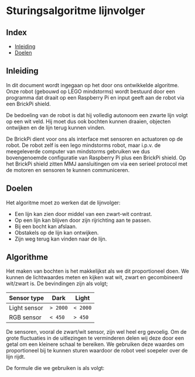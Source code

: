# Sturingsalgoritme lijnvolger

## Index
* [Inleiding](https://github.com/ramonvbemmel/lijn_volger/PAPER.md#inleiding)
* [Doelen](https://github.com/ramonvbemmel/lijn_volger/PAPER.md#doelen)

## Inleiding
In dit document wordt ingegaan op het door ons ontwikkelde
algoritme. Onze robot (gebouwd op LEGO mindstorms) wordt
bestuurd door een programma dat draait op een Raspberry Pi en input
geeft aan de robot via een BrickPi shield.

De bedoeling van de robot is dat hij volledig autonoom een zwarte lijn
volgt op een wit veld. Hij moet dus ook bochten kunnen draaien, objecten ontwijken
en de lijn terug kunnen vinden.

De BrickPi dient voor ons als interface met sensoren en actuatoren op
de robot. De robot zelf is een lego mindstorms robot, maar i.p.v. de
meegeleverde computer van mindstorms gebruiken we dus bovengenoemde
configuratie van Raspberry Pi plus een BrickPi shield. Op het BrickPi
shield zitten MMJ aansluitingen om via een serieel protocol met de 
motoren en sensoren te kunnen communiceren.

## Doelen
Het algoritme moet zo werken dat de lijnvolger:

* Een lijn kan zien door middel van een zwart-wit contrast.
* Op een lijn kan blijven door zijn rijrichting aan te passen.
* Bij een bocht kan afslaan.
* Obstakels op de lijn kan ontwijken.
* Zijn weg terug kan vinden naar de lijn.

## Algorithme
Het maken van bochten is het makkelijkst als we dit proportioneel
doen. We kunnen de lichtwaardes meten en kijken wat wit, zwart en
gecombineerd wit/zwart is. De bevindingen zijn als volgt;

|Sensor type | Dark | Light|
|---|---|---|
Light sensor | `> 2000`| `< 2000` | 
RGB sensor |`< 450` | `> 450`|

De sensoren, vooral de zwart/wit sensor, zijn wel heel erg gevoelig.
Om de grote fluctuaties in de uitlezingen te verminderen delen wij deze door 
een getal om een kleinere schaal te bereiken. We gebruiken deze waardes om proportioneel
bij te kunnen sturen waardoor de robot veel soepeler over de lijn rijdt.

De formule die we gebruiken is als volgt:


